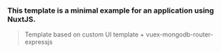 ### This template is a minimal example for an application using NuxtJS.
> Template based on custom UI template + vuex-mongodb-router-expressjs

